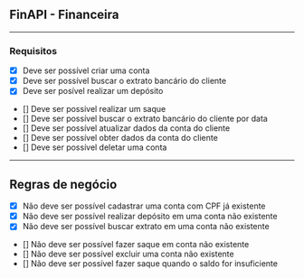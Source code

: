 ## FinAPI - Financeira

---

### Requisitos

- [x] Deve ser possível criar uma conta
- [x] Deve ser possível buscar o extrato bancário do cliente
- [x] Deve ser posível realizar um depósito
- [] Deve ser possivel realizar um saque
- [] Deve ser possível buscar o extrato bancário do cliente por data
- [] Deve ser possível atualizar dados da conta do cliente
- [] Deve ser possível obter dados da conta do cliente
- [] Deve ser possível deletar uma conta

---

## Regras de negócio

- [x] Não deve ser possível cadastrar uma conta com CPF já existente
- [x] Não deve ser possível realizar depósito em uma conta não existente
- [x] Não deve ser possível buscar extrato em uma conta não existente
- [] Não deve ser possível fazer saque em conta não existente
- [] Não deve ser possível excluir uma conta não existente
- [] Não deve ser possível fazer saque quando o saldo for insuficiente